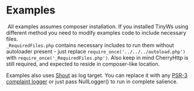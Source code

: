 # Examples
 All examples assumes composer installation. If you installed TinyWs using different method you need to modify examples code to include necessary files.  
`_RequiredFiles.php` contains necessary includes to run them without autoloader present - just replace `require_once('../../../autoload.php')` with `require_once('_RequiredFiles.php')`. Also keep in mind CherryHttp is still required, and expected to reside in composer-like location.

Examples also uses [Shout](https://github.com/kiler129/Shout) as log target. You can replace it with any [PSR-3 complaint logger](https://packagist.org/search/?tags=psr-3) or just pass NullLogger() to run in complete salience.
